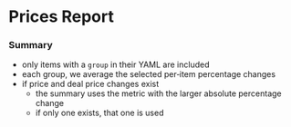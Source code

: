 # Prices Report

### Summary

- only items with a `group` in their YAML are included
- each group, we average the selected per‑item percentage changes
- if price and deal price changes exist
  - the summary uses the metric with the larger absolute percentage change
  - if only one exists, that one is used
